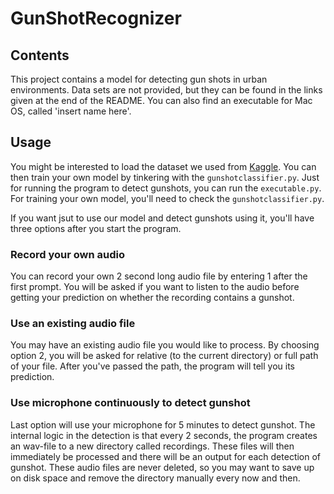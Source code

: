 # GunShotRecognizer

## Contents

This project contains a model for detecting gun shots in urban environments. Data sets are not provided, but they can be found in the links given at the end of the README. You can also find an executable for Mac OS, called 'insert name here'. 

## Usage



You might be interested to load the dataset we used from [Kaggle](https://www.kaggle.com/pavansanagapati/urban-sound-classification). You can then train your own model by tinkering with the `gunshotclassifier.py`. Just for running the program to detect gunshots, you can run the `executable.py`. For training your own model, you'll need to check the `gunshotclassifier.py`.

If you want jsut to use our model and detect gunshots using it, you'll have three options after you start the program.

### Record your own audio
You can record your own 2 second long audio file by entering 1 after the first prompt. You will be asked if you want to listen to the audio before getting your prediction on whether the recording contains a gunshot.

### Use an existing audio file
You may have an existing audio file you would like to process. By choosing option 2, you will be asked for relative (to the current directory) or full path of your file. After you've passed the path, the program will tell you its prediction.

### Use microphone continuously to detect gunshot
Last option will use your microphone for 5 minutes to detect gunshot. The internal logic in the detection is that every 2 seconds, the program creates an wav-file to a new directory called recordings. These files will then immediately be processed and there will be an output for each detection of gunshot. These audio files are never deleted, so you may want to save up on disk space and remove the directory manually every now and then.

